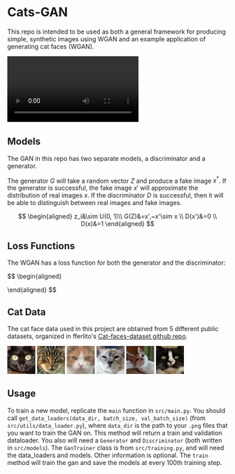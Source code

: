 # Cats-GAN

This repo is intended to be used as both a general framework for producing simple, synthetic images using WGAN and an example application of generating cat faces (WGAN).

![](saved_models/progression.mp4)

## Models

The GAN in this repo has two separate models, a discriminator and a generator.

The generator $G$ will take a random vector $Z$ and produce a fake image $x^*$. If the generator is successful, the fake image $x'$ will approximate the distribution of real images $x$. If the discriminator $D$ is successful, then it will be able to distinguish between real images and fake images.

$$
\begin{aligned}
z_i&\sim U(0, 1)\\
G(Z)&=x',~x'\sim x \\
D(x')&=0 \\
D(x)&=1
\end{aligned}
$$

## Loss Functions

The WGAN has a loss function for both the generator and the discriminator:

$$
\begin{aligned}

\end{aligned}
$$

## Cat Data

The cat face data used in this project are obtained from 5 different public datasets, organized in fferlito's [Cat-faces-dataset github repo](https://github.com/fferlito/Cat-faces-dataset). 

![](data/cats/cat_0.png)
![](data/cats/cat_1.png)
![](data/cats/cat_2.png)
![](data/cats/cat_3.png)
![](data/cats/cat_4.png)
![](data/cats/cat_5.png)

## Usage

To train a new model, replicate the `main` function in `src/main.py`. 
You should call `get_data_loaders(data_dir, batch_size, val_batch_size)` (from `src/utils/data_loader.py`), where `data_dir` is the path to your `.png` files that you want to train the GAN on. This method will return a train and validation dataloader. You also will need a `Generator` and `Discriminator` (both written in `src/models`). The `GanTrainer` class is from `src/training.py`, and will need the data_loaders and models. Other information is optional. The `train` method will train the gan and save the models at every 100th training step. 
